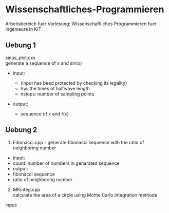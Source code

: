 # Wissenschaftliches-Programmieren
Arbeitsbereich fuer Vorlesung: Wissenschaftliches Programmieren fuer Ingenieure in KIT

## Uebung 1
sinus_plot.cxx  
generate a sequence of x and sin(x)

* input: 
  * (input has beed protected by checking its legality)
  * hw: the times of halfwave length
  * nsteps: number of sampling points

* output:
  * sequence of x and f(x)

## Uebung 2
1. Fibonacci.cpp - generate fibonacci sequence with the ratio of neighboring number  
 * input:
  * count: number of numbers in genarated sequence
 * output:
  * fibonacci sequence
  * ratio of neighboring number
2. MKinteg.cpp  
calculate the area of a circle using Monte Carlo Integration methode

 input:
  
